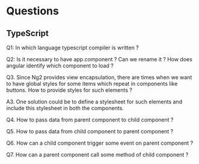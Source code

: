 # Questions

## TypeScript

Q1: In which language typescript compiler is written ?


Q2: Is it necessary to have app.component ? Can we rename it ? How does angular identify which component to load ?

Q3. Since Ng2 provides view encapsulation, there are times when we want to have global styles for some items which repeat in components like buttons. How to provide styles for such elements ?

A3. One solution could be to define a stylesheet for such elements and include this stylesheet in both the components.

Q4. How to pass data from parent component to child component ?

Q5. How to pass data from child component to parent component ?

Q6. How can a child component trigger some event on parent component ?

Q7. How can a parent component call some method of child component ?